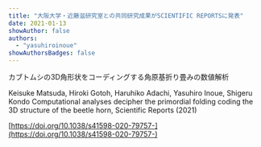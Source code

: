 ```yaml
---
title: "大阪大学・近藤滋研究室との共同研究成果がSCIENTIFIC REPORTSに発表"
date: 2021-01-13
showAuthor: false
authors:
  - "yasuhiroinoue"
showAuthorsBadges: false
---
```


​カブトムシの3D角形状をコーディングする角原基折り畳みの数値解析

Keisuke Matsuda, Hiroki Gotoh, Haruhiko Adachi, Yasuhiro Inoue, Shigeru Kondo
Computational analyses decipher the primordial folding coding the 3D structure of the beetle horn, Scientific Reports (2021)

[https://doi.org/10.1038/s41598-020-79757-](https://doi.org/10.1038/s41598-020-79757-)
